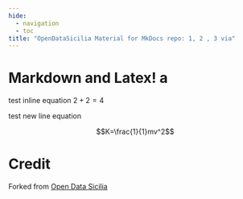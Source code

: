 ```yaml
---
hide:
  - navigation
  - toc
title: "OpenDataSicilia Material for MkDocs repo: 1, 2 , 3 via"
---
```


# Markdown and Latex! a

test inline equation $2+2=4$

test new line equation

$$K=\frac{1}{1}mv^2$$

# Credit
Forked from [Open Data Sicilia](https://github.com/opendatasicilia/ods-mkdocs-material) 
